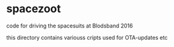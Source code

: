 # spacezoot
code for driving the spacesuits at Blodsband 2016

this directory contains variouss cripts used for OTA-updates etc

